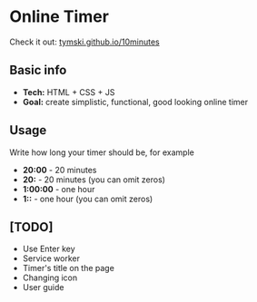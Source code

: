 # Online Timer

Check it out: [tymski.github.io/10minutes](https://tymski.github.io/10minutes/)

## Basic info

* **Tech:** HTML + CSS + JS
* **Goal:** create simplistic, functional, good looking online timer

## Usage

Write how long your timer should be, for example

* __20:00__ - 20 minutes
* __20:__ - 20 minutes (you can omit zeros)
* __1:00:00__ - one hour
* __1::__ - one hour (you can omit zeros)

## [TODO]

* Use Enter key
* Service worker
* Timer's title on the page
* Changing icon
* User guide